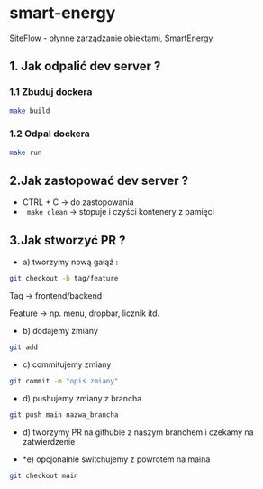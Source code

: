 # smart-energy
SiteFlow - płynne zarządzanie obiektami, SmartEnergy 


## 1. Jak odpalić dev server ?
### 1.1 Zbuduj dockera
```bash
make build 
```
### 1.2 Odpal dockera
```bash
make run
```

## 2.Jak zastopować dev server ?
- CTRL + C -> do zastopowania 
-  ``` make clean``` -> stopuje i czyści kontenery z pamięci

## 3.Jak stworzyć PR ? 
- a) tworzymy nową gałąź :
```bash
git checkout -b tag/feature
```
Tag -> frontend/backend

Feature -> np. menu, dropbar, licznik itd.

- b) dodajemy zmiany
```bash
git add
```

- c) commitujemy zmiany
```bash
git commit -m "opis zmiany"
```

- d) pushujemy zmiany z brancha
```bash
git push main nazwa_brancha
```

- d) tworzymy PR na githubie z naszym branchem i czekamy na zatwierdzenie 

- *e) opcjonalnie switchujemy z powrotem na maina
```bash
git checkout main
```



